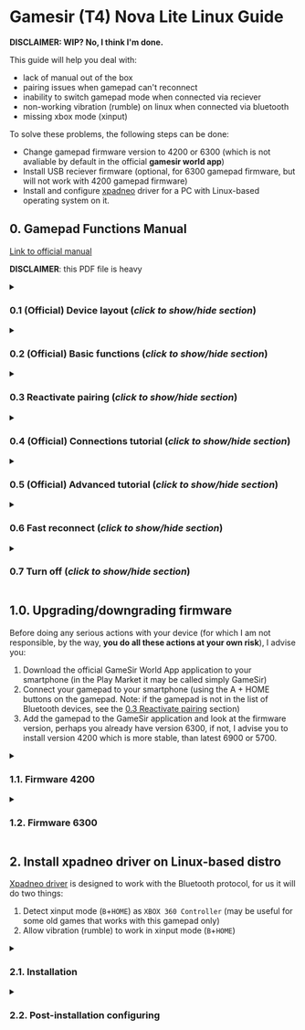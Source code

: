 # Gamesir (T4) Nova Lite Linux Guide

**DISCLAIMER: WIP? No, I think I'm done.**

This guide will help you deal with:

- lack of manual out of the box
- pairing issues when gamepad can't reconnect
- inability to switch gamepad mode when connected via reciever
- non-working vibration (rumble) on linux when connected via bluetooth
- missing xbox mode (xinput)

To solve these problems, the following steps can be done:

- Change gamepad firmware version to 4200 or 6300 (which is not avaliable by default in the official **gamesir world app**)
- Install USB reciever firmware (optional, for 6300 gamepad firmware, but will not work with 4200 gamepad firmware)
- Install and configure [xpadneo](https://github.com/atar-axis/xpadneo) driver for a PC with Linux-based operating system on it.

## 0. Gamepad Functions Manual

[Link to official manual](https://cdn.shopify.com/s/files/1/2241/8433/files/Manual-GameSir_Nova_Lite_EN.pdf?v=1743156237)

**DISCLAIMER**: this PDF file is heavy

<details> <summary> 

### 0.1 (Official) Device layout (*click to show/hide section*) </summary>

*click on images to enlarge*

<img src="https://github.com/user-attachments/assets/bdf238e4-da55-4e89-ad1c-411c8057f9db" alt="drawing" width=70%/> </p>
<img src="https://github.com/user-attachments/assets/7d091089-3069-41c6-82cd-c98e1de190db" alt="drawing" width=70%/> </p>
<img src="https://github.com/user-attachments/assets/71148763-3677-4dc8-a48d-592090af3ca1" alt="drawing" width=70%/> </p>
<img src="https://github.com/user-attachments/assets/5a5d2da8-d133-4237-b0ad-a2297906e16d" alt="drawing" width=70%/> </p>

</details>

<details> <summary> 

### 0.2 (Official) Basic functions (*click to show/hide section*) </summary>

*click on images to enlarge*

<img src="https://github.com/user-attachments/assets/15016cb6-4045-4126-af35-6811b298e1f6" alt="drawing" width=70%/> </p>
<img src="https://github.com/user-attachments/assets/423a32c8-80d0-49fe-820a-36fc64647c8a" alt="drawing" width=70%/> </p>
<img src="https://github.com/user-attachments/assets/c5b1d93c-c6e1-40e5-a69b-679830210f0e" alt="drawing" width=70%/> </p>

</details>

<details> <summary> 
  
### 0.3 Reactivate pairing (*click to show/hide section*) </summary>
 
If reconnection is failing or you want to use your gamepad with another device, then you need to enable ***pairing mode***.

To do this, hold the ```HOME``` and ```SCREENSHOT``` buttons for 3 seconds (no more, otherwise the controller will turn off):

*click on images to enlarge*

<img src="https://github.com/user-attachments/assets/542149f6-fb97-46ce-b17c-a74a179882e4" alt="drawing" width=50%/> </p>

You will notice that the backlight starts to glow more often.

Then you can connect to your gamepad via bluetooth or reciever again.

This works with every [connection method](#04-official-connections-tutorial-click-to-showhide-section-).

</details>

<details> <summary> 
  
### 0.4 (Official) Connections tutorial (*click to show/hide section*) </summary>

*click on images to enlarge*

<img src="https://github.com/user-attachments/assets/d7d2f1a1-0b8a-46bc-8a76-d6f9d052efcd" alt="drawing" width=70%/> </p>
<img src="https://github.com/user-attachments/assets/8c366ea5-b933-4855-8052-cb92d3ee64d6" alt="drawing" width=70%/> </p>
<img src="https://github.com/user-attachments/assets/25f33e83-5332-47ef-ab3b-c6f0cbe72cc6" alt="drawing" width=70%/> </p>
<img src="https://github.com/user-attachments/assets/50afb1b4-7b1d-4eaa-bbb1-09d8bba9202c" alt="drawing" width=70%/> </p>
<img src="https://github.com/user-attachments/assets/d8ff7099-dde8-40ee-8335-31d0dff7a7e8" alt="drawing" width=70%/> </p>

</details>

<details> <summary> 
  
### 0.5 (Official) Advanced tutorial (*click to show/hide section*) </summary>

*click on images to enlarge*

<img src="https://github.com/user-attachments/assets/ab65eb2f-ce84-4418-85a7-79661505e80c" alt="drawing" width=70%/> </p>
<img src="https://github.com/user-attachments/assets/299f106f-5a30-4607-8acb-d4d117d49d01" alt="drawing" width=70%/> </p>
<img src="https://github.com/user-attachments/assets/bd1442e7-c3e1-46b5-8dd5-ef9a84d55835" alt="drawing" width=70%/> </p>
<img src="https://github.com/user-attachments/assets/dc62f13f-ce05-440c-9027-03cf7f6a6546" alt="drawing" width=70%/> </p>
<img src="https://github.com/user-attachments/assets/4d713cda-a437-46a2-9297-ed4f25b712dd" alt="drawing" width=70%/> </p>

</details>

<details> <summary> 

### 0.6 Fast reconnect (*click to show/hide section*) </summary>

To quickly turn on the gamepad and automatically connect to the last remembered device, hold the ```HOME``` button for one second.

</details>

<details> <summary> 

### 0.7 Turn off (*click to show/hide section*) </summary>

To turn off the gamepad, hold down the ```HOME``` button for more than 4 seconds until the light around the button turns off.

</details>

</details>

## 1.0. Upgrading/downgrading firmware

Before doing any serious actions with your device (for which I am not responsible, by the way, **you do all these actions at your own risk**), I advise you:

1. Download the official GameSir World App application to your smartphone (in the Play Market it may be called simply GameSir)
2. Connect your gamepad to your smartphone (using the A + HOME buttons on the gamepad. Note: if the gamepad is not in the list of Bluetooth devices, see the [0.3 Reactivate pairing](#03-reactivate-pairing-click-to-showhide-section-) section)
3. Add the gamepad to the GameSir application and look at the firmware version, perhaps you already have version 6300, if not, I advise you to install version 4200 which is more stable, than latest 6900 or 5700.

<details> <summary> 

### 1.1. Firmware 4200 </summary>

#### 1.1.1 Gamepad Firmware 

<img src="https://github.com/user-attachments/assets/62f34d59-4879-4d3f-a744-d67a08b96eea" alt="drawing" width=30%>
<img src="https://github.com/user-attachments/assets/3016f78d-e699-401c-a601-ad28da78566a" alt="drawing" width=30%/> </p>

On the gamepad, press the ```A```+```HOME``` buttons until the HOME button starts blinking yellow. If it blinks slowly, the gamepad will not appear in the list of Bluetooth devices. In this case, see [0.3 Reactivate pairing](#03-reactivate-pairing-click-to-showhide-section-) section.

<img src="https://github.com/user-attachments/assets/d7c39f12-d59c-4b0b-b6a2-88ec399d31f9" alt="drawing" width=30%/>
<img src="https://github.com/user-attachments/assets/8a20775b-69f0-4397-821c-11522b544c83" alt="drawing" width=30%/>
<img src="https://github.com/user-attachments/assets/88cae5bc-7a3b-4298-8ca7-57436a5a80c7" alt="drawing" width=30%/> </p>

Now open Gamesir app and add your gamepad in the Devices section. If you already have the device added, like in the following screenshot, you can click on the big icon of your gamepad right away.

<img src="https://github.com/user-attachments/assets/4be22856-9515-46af-99a1-34e3bcde78c2" alt="drawing" width=30%/>
<img src="https://github.com/user-attachments/assets/dd88c593-cd65-4293-af35-c6817a090c74" alt="drawing" width=30%/>
<img src="https://github.com/user-attachments/assets/ba0220d5-5374-4e19-8103-7aa165357ce2" alt="drawing" width=30%/> </p>

After pressing the "Continue Upgrade" button, the gamepad will disappear from the list of Bluetooth devices, and the backlight around the HOME button will start to blink slowly. At this point, you can cancel everything, and to connect the gamepad to smartphone again, see [0.3 Reactivate pairing](#03-reactivate-pairing-click-to-showhide-section-) section.

<img src="https://github.com/user-attachments/assets/9c2ac8b7-26e1-4b18-ac3a-8631217f222a" alt="drawing" width=30%/> </p>

As you can see in screenshot below, I already have firmware version 6300. Perhaps you will already have it after purchasing the device. Then, you probably can end read this guide.

If it isn't, let's move on.

<img src="https://github.com/user-attachments/assets/f4ea8099-a724-4ee5-8636-67f36915c513" alt="drawing" width=30%/> 
<img src="https://github.com/user-attachments/assets/e503317f-b8c8-47dd-b657-9cdd4eb4744d" alt="drawing" width=30%/>
<img src="https://github.com/user-attachments/assets/6d365742-7bb6-4fa5-b403-cad26e63b5a5" alt="drawing" width=30%/> </p>

**ATTENTION**: next you will need to agree to install the firmware. Make sure that your smartphone and gamepad have enough battery power, and your internet connection is stable.
If the update fails to download and the controller indicator is still flashing and not off, you can still cancel the process and try connecting to a more stable internet connection or using a VPN.

After downloading the firmware, the gamepad will go into **"firmware update mode"**: the backlight around the HOME button will go out, the device will disappear from the list of connected Bluetooth devices, ***but it's actually connected***.
I strongly recommend that you do not interrupt the process at this stage, do not minimize the application, do not turn off the smartphone screen, and do not move the two devices far from each other.

**ATTENTION**: If for some reason the firmware installation is not completed successfully, your gamepad will still be in **"firmware update mode"**, it will still be connected to your smartphone (despite the fact that the device will not be in the list of connected Bluetooth devices), and you will most likely be able to repeat the firmware installation process inside Gamesir app (firmware upgrade button will be avaliable).

<img src="https://github.com/user-attachments/assets/eaad63b5-c008-4d28-90d2-c47b758c5b69" alt="drawing" width=30%/> 

#### 1.1.2 Reciever Firmware

Not required when working well with the 4200 gamepad firmware.

</details>

<details> <summary> 

### 1.2. Firmware 6300 </summary>

You can find the official manual and firmware/software files [here](https://doc.xiaoji.com/zh/t4nlite/detail/1192.html). For some reason, this guide is only available in Chinese.

#### 1.2.1 Gamepad firmware

You can install this version of firmware in two ways: 
1. via a smartphone and Gamesir World App
2. via a Windows PC and special firmware update software.

<details> <summary> 

##### 1.2.1.1. Via Gamesir World App </summary> 

The process is the same as in [Firmware 4200](#11-firmware-4200-) section, but in order for firmware 6300 to appear among the available ones in the list, you need to change the language of your device to Chinese (simplified).

Here is the proof:

<img src="https://github.com/user-attachments/assets/09c0b28b-6640-4bab-bdfc-52381b613d56" alt="drawing" width=30%/> 

</details>

<details> <summary>

##### 1.2.1.2. Via Firmware Update Software for Windows </summary> 

Windows PC is required for this. Virtual machine is not acceptable. You can try use some WinPE iso's...

Open [official guide](https://doc.xiaoji.com/zh/t4nlite/detail/1192.html)

From there get first two zip archives

![Снимок экрана_20250704_002412](https://github.com/user-attachments/assets/abd93fe5-2480-4702-8d95-cf5a7cfd6878)

Extract files from archives into one folder. Then do the same as says on screenshots of [official guide](https://doc.xiaoji.com/zh/t4nlite/detail/1192.html)

<details>
<summary> Click to show step-by-step instruction in screenshots </summary>

<img src="https://github.com/user-attachments/assets/fd5b1027-f8fa-4f39-b976-05f2731582bb" alt="drawing" width=70%/> </p>
<img src="https://github.com/user-attachments/assets/98542ca3-30ad-4004-818b-d11720e9ff92" alt="drawing" width=70%/> </p>
<img src="https://github.com/user-attachments/assets/5078cab0-bb57-494c-bd00-fecbab94908b" alt="drawing" width=70%/> </p>

The next step requires a wired connection between the gamepad and the PC.

<img src="https://github.com/user-attachments/assets/cb4be9c6-d64a-44a3-b7f9-3eb7c898d022" alt="drawing" width=70%/> </p>
<img src="https://github.com/user-attachments/assets/18aa435c-e2a2-41ac-a6bc-5bc3379c0828" alt="drawing" width=70%/> </p>
<img src="https://github.com/user-attachments/assets/2831a110-4ce5-4cae-96f7-142a1ace46c8" alt="drawing" width=70%/> </p>

</details> 

</details>

<details> 
<summary> 

### 1.2. USB reciever firmware (optional) </summary>

**ATTENTION**: as far as I know, after this you can't expect from your gamepad with 4200 firmware work with updated reciver. And you can't go back after this.

Windows PC is required for this. Virtual machine is not acceptable. You can try use some WinPE iso's...

Open [official guide](https://doc.xiaoji.com/zh/t4nlite/detail/1192.html)

From there get first and third archives

![Снимок экрана_20250704_185012](https://github.com/user-attachments/assets/439dba72-907f-4400-9e0f-d61ae1129800)

Extract files from archives into one folder. Then do the same as says on screenshots of [official guide](https://doc.xiaoji.com/zh/t4nlite/detail/1192.html)

<details>
<summary> Click to show step-by-step instruction in screenshots </summary>

<img src="https://github.com/user-attachments/assets/fe123609-cf7e-4dd0-9bcf-b15343351706" alt="drawing" width=70%/> </p>
<img src="https://github.com/user-attachments/assets/c6e35375-d952-4285-b2a0-3b5d94da7127" alt="drawing" width=70%/> </p>
<img src="https://github.com/user-attachments/assets/124ce226-a81f-443b-8261-47d195f3afdf" alt="drawing" width=70%/> </p>

Now, connect the receiver to the computer, while holding down the button on it. After the indicator light stops glowing, continue.

<img src="https://github.com/user-attachments/assets/799b1204-1d14-4f39-8356-5625b7fe9710" alt="drawing" width=70%/> </p>
<img src="https://github.com/user-attachments/assets/3ab13c61-60d1-4767-88cb-8027fab40b30" alt="drawing" width=70%/> </p>

</details> 

</details>

</details>

## 2. Install xpadneo driver on Linux-based distro

[Xpadneo driver](https://github.com/atar-axis/xpadneo) is designed to work with the Bluetooth protocol, for us it will do two things:

1. Detect xinput mode (```B```+```HOME```) as ```XBOX 360 Controller``` (may be useful for some old games that works with this gamepad only)
2. Allow vibration (rumble) to work in xinput mode (```B```+```HOME```)

<details> 
<summary> 

### 2.1. Installation </summary>

Check [this section](https://github.com/atar-axis/xpadneo?tab=readme-ov-file#prerequisites) and do [these steps](https://github.com/atar-axis/xpadneo#installation) from original instruction of xpadneo driver.

</details> 

<details> 
<summary> 
  
### 2.2. Post-installation configuring </summary>

Create file ``` 99-gamesir-nova-lite-gamepad.rules ``` in ``` /etc/udev/rules.d/ ``` 

with:

```
KERNEL=="hidraw*" ATTRS{name}=="Xbox Wireless Controller" GROUP="input", MODE="0660", TAG+="uaccess"
SUBSYSTEMS=="input", ATTRS{name}=="Xbox Wireless Controller", GROUP="input", MODE="0660", TAG+="uaccess"
KERNEL=="hidraw*" ATTRS{name}=="2.4G XBOX 360 For Windows" GROUP="input", MODE="0660", TAG+="uaccess"
SUBSYSTEMS=="input", ATTRS{name}=="2.4G XBOX 360 For Windows", GROUP="input", MODE="0660", TAG+="uaccess"
KERNEL=="hidraw*" ATTRS{name}=="Zikway Pro Controller" GROUP="input", MODE="0660", TAG+="uaccess"
SUBSYSTEMS=="input", ATTRS{name}=="Zikway Pro Controller", GROUP="input", MODE="0660", TAG+="uaccess"
KERNEL=="hidraw*" ATTRS{name}=="Zikway HID gamepad" GROUP="input", MODE="0660", TAG+="uaccess"
SUBSYSTEMS=="input", ATTRS{name}=="Zikway HID gamepad", GROUP="input", MODE="0660", TAG+="uaccess"
```

<details> 
<summary> Click to show how to do this </summary>

> Just run in terminal this command to open **nano** editor
> 
> ```console
> sudo nano /etc/udev/rules.d/99-gamesir-nova-lite-gamepad.rules 
> ```
> 
> copy code above
> 
> And paste it in **nano** with ```ctrl``` + ```shift``` + ```v``` shortcut
> 
> Then ```ctrl``` + ```s``` to save
> 
> Then close **nano** with ```ctrl``` + ```c```

</details>

#### 2.2.1 Fix rumble

Create (or edit, if exists) file ```99-xpadneo-options.conf``` in ```/etc/modprobe.d/```

in the end of this file add line with:

```
options hid_xpadneo quirks=44:24:C4:xx:xx:xx+6
```

<details> 
<summary> Click to show how to do this </summary>

> Just run in terminal this command to open **nano** editor
> 
> ```console
> sudo nano `/etc/modprobe.d/99-xpadneo-options.conf
> ```
> 
> In **nano** press the ```Down``` button on keyboard until you reach the end of the file, also after that you can press ```Enter``` button on keyboard several times to create new blank lines
>
> copy code above
> 
> And paste it in **nano** with ```ctrl``` + ```shift``` + ```v``` shortcut
> 
> Then ```ctrl``` + ```s``` to save
> 
> Then close **nano** with ```ctrl``` + ```c```

</details>

Where ***4:24:C4:xx:xx:xx*** is MAC adress of ***your*** gamepad

You can find it in the list of bluetooth devices, in the system applet or **blueman**

![Снимок экрана_20250704_144425](https://github.com/user-attachments/assets/6e29d062-b9dc-4da6-b204-b0146134ac68)

After the address, be sure to add a prefix (+6), without spaces. You can find out more details about this [here](https://github.com/atar-axis/xpadneo#gamesir-t4-nova-lite-family)

</details>
